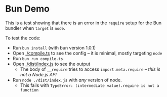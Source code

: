 # Bun Demo

This is a test showing that there is an error in the `require` setup for the Bun bundler when `target` is `node`.

To test the code:

- Run `bun install` (with bun version 1.0.1)
- Open [./compile.ts](./compile.ts) to see the config – it is minimal, mostly targeting `node`
- Run `bun run compile.ts`
- Open [./dist/index.js](./dist/index.js) to see the output
  - The body of `__require` tries to access `import.meta.require` – _this is not a Node.js API_
- Run `node ./dist/index.js` with _any_ version of node.
  - This fails with `TypeError: (intermediate value).require is not a function`
